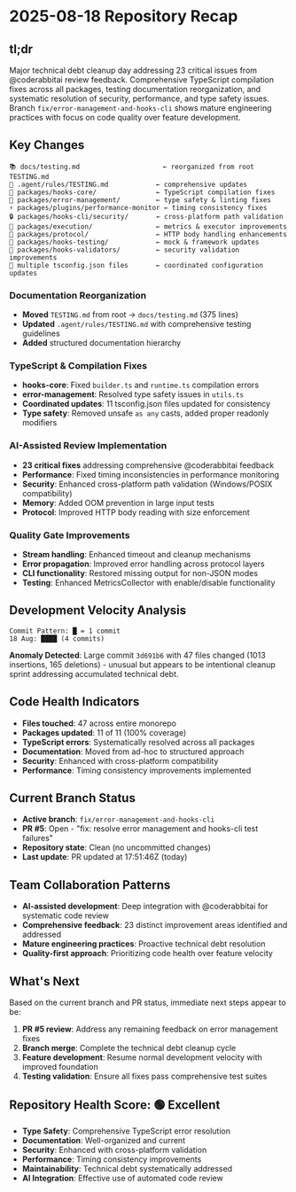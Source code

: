 # 2025-08-18 Repository Recap

## tl;dr
Major technical debt cleanup day addressing 23 critical issues from @coderabbitai review feedback. Comprehensive TypeScript compilation fixes across all packages, testing documentation reorganization, and systematic resolution of security, performance, and type safety issues. Branch `fix/error-management-and-hooks-cli` shows mature engineering practices with focus on code quality over feature development.

## Key Changes
```
📚 docs/testing.md                     ← reorganized from root TESTING.md
🔧 .agent/rules/TESTING.md            ← comprehensive updates
🔧 packages/hooks-core/               ← TypeScript compilation fixes  
🔧 packages/error-management/         ← type safety & linting fixes
⚡ packages/plugins/performance-monitor ← timing consistency fixes
🔒 packages/hooks-cli/security/       ← cross-platform path validation
🔧 packages/execution/                ← metrics & executor improvements
🔧 packages/protocol/                 ← HTTP body handling enhancements
🔧 packages/hooks-testing/            ← mock & framework updates
🔧 packages/hooks-validators/         ← security validation improvements
🔧 multiple tsconfig.json files       ← coordinated configuration updates
```

### Documentation Reorganization
- **Moved** `TESTING.md` from root → `docs/testing.md` (375 lines)
- **Updated** `.agent/rules/TESTING.md` with comprehensive testing guidelines
- **Added** structured documentation hierarchy

### TypeScript & Compilation Fixes
- **hooks-core**: Fixed `builder.ts` and `runtime.ts` compilation errors
- **error-management**: Resolved type safety issues in `utils.ts`
- **Coordinated updates**: 11 tsconfig.json files updated for consistency
- **Type safety**: Removed unsafe `as any` casts, added proper readonly modifiers

### AI-Assisted Review Implementation
- **23 critical fixes** addressing comprehensive @coderabbitai feedback
- **Performance**: Fixed timing inconsistencies in performance monitoring
- **Security**: Enhanced cross-platform path validation (Windows/POSIX compatibility)
- **Memory**: Added OOM prevention in large input tests
- **Protocol**: Improved HTTP body reading with size enforcement

### Quality Gate Improvements
- **Stream handling**: Enhanced timeout and cleanup mechanisms
- **Error propagation**: Improved error handling across protocol layers
- **CLI functionality**: Restored missing output for non-JSON modes
- **Testing**: Enhanced MetricsCollector with enable/disable functionality

## Development Velocity Analysis
```
Commit Pattern: █ = 1 commit
18 Aug: ████ (4 commits)
```

**Anomaly Detected**: Large commit `3d691b6` with 47 files changed (1013 insertions, 165 deletions) - unusual but appears to be intentional cleanup sprint addressing accumulated technical debt.

## Code Health Indicators
- **Files touched**: 47 across entire monorepo
- **Packages updated**: 11 of 11 (100% coverage)
- **TypeScript errors**: Systematically resolved across all packages
- **Documentation**: Moved from ad-hoc to structured approach
- **Security**: Enhanced with cross-platform compatibility
- **Performance**: Timing consistency improvements implemented

## Current Branch Status
- **Active branch**: `fix/error-management-and-hooks-cli`
- **PR #5**: Open - "fix: resolve error management and hooks-cli test failures"
- **Repository state**: Clean (no uncommitted changes)
- **Last update**: PR updated at 17:51:46Z (today)

## Team Collaboration Patterns
- **AI-assisted development**: Deep integration with @coderabbitai for systematic code review
- **Comprehensive feedback**: 23 distinct improvement areas identified and addressed
- **Mature engineering practices**: Proactive technical debt resolution
- **Quality-first approach**: Prioritizing code health over feature velocity

## What's Next
Based on the current branch and PR status, immediate next steps appear to be:
1. **PR #5 review**: Address any remaining feedback on error management fixes
2. **Branch merge**: Complete the technical debt cleanup cycle
3. **Feature development**: Resume normal development velocity with improved foundation
4. **Testing validation**: Ensure all fixes pass comprehensive test suites

## Repository Health Score: 🟢 Excellent
- **Type Safety**: Comprehensive TypeScript error resolution
- **Documentation**: Well-organized and current
- **Security**: Enhanced with cross-platform validation  
- **Performance**: Timing consistency improvements
- **Maintainability**: Technical debt systematically addressed
- **AI Integration**: Effective use of automated code review
